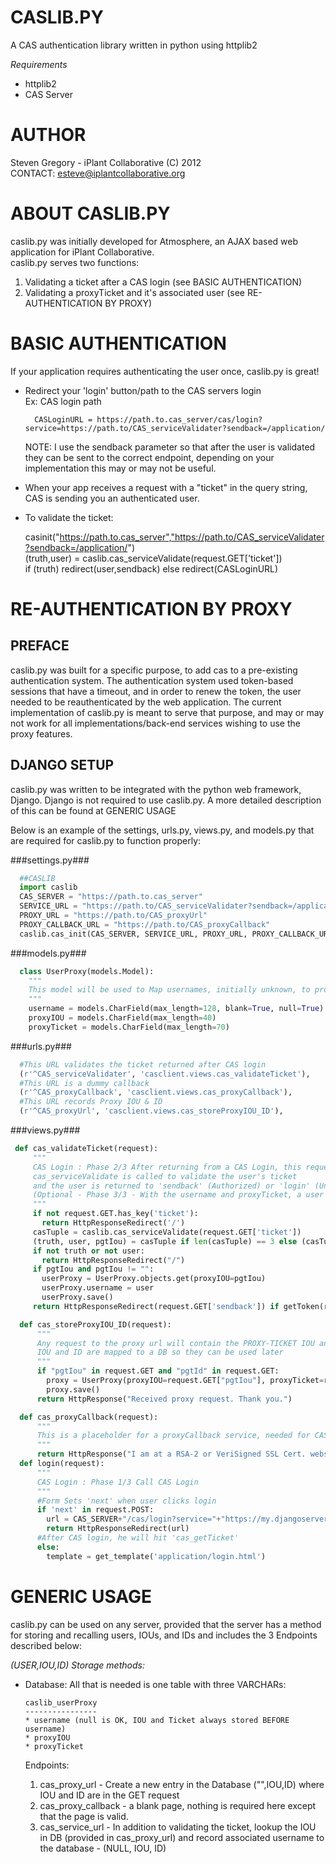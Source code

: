 CASLIB.PY
=========

A CAS authentication library written in python using httplib2  

_Requirements_
- httplib2
- CAS Server

AUTHOR
======
Steven Gregory - iPlant Collaborative (C) 2012  
CONTACT: esteve@iplantcollaborative.org  


ABOUT CASLIB.PY
=================
caslib.py was initially developed for Atmosphere, an AJAX based web application for iPlant Collaborative.  
caslib.py serves two functions:
1. Validating a ticket after a CAS login (see BASIC AUTHENTICATION)
2. Validating a proxyTicket and it's associated user (see RE-AUTHENTICATION BY PROXY)

BASIC AUTHENTICATION
====================
If your application requires authenticating the user once, caslib.py is great!

- Redirect your 'login' button/path to the CAS servers login  
  Ex: CAS login path  

        CASLoginURL = https://path.to.cas_server/cas/login?service=https://path.to/CAS_serviceValidater?sendback=/application/  

  NOTE: I use the sendback parameter so that after the user is validated they can be sent to the correct endpoint, depending on your implementation this may or may not be useful.
- When your app receives a request with a "ticket" in the query string, CAS is sending you an authenticated user.
- To validate the ticket:

	casinit("https://path.to.cas_server","https://path.to/CAS_serviceValidater?sendback=/application/")  
      	(truth,user) = caslib.cas_serviceValidate(request.GET['ticket'])  
      	if (truth) redirect(user,sendback) else redirect(CASLoginURL)  

RE-AUTHENTICATION BY PROXY
==========================

PREFACE
-------
caslib.py was built for a specific purpose, to add cas to a pre-existing authentication system. The authentication system used token-based sessions that have a timeout, and in order to renew the token, the user needed to be reauthenticated by the web application.
The current implementation of caslib.py is meant to serve that purpose, and may or may not work for all implementations/back-end services wishing to use the proxy features.


DJANGO SETUP
------------

caslib.py was written to be integrated with the python web framework, Django. Django is not required to use caslib.py. A more detailed description of this can be found at GENERIC USAGE

Below is an example of the settings, urls.py, views.py, and models.py that are required for caslib.py to function properly:

###settings.py###
  ```python
    ##CASLIB
    import caslib
    CAS_SERVER = "https://path.to.cas_server"
    SERVICE_URL = "https://path.to/CAS_serviceValidater?sendback=/application/"
    PROXY_URL = "https://path.to/CAS_proxyUrl"
    PROXY_CALLBACK_URL = "https://path.to/CAS_proxyCallback"
    caslib.cas_init(CAS_SERVER, SERVICE_URL, PROXY_URL, PROXY_CALLBACK_URL)
  ```

###models.py###
  ```python
    class UserProxy(models.Model):
      """
      This model will be used to Map usernames, initially unknown, to proxy IOU ID ticket pairs
      """
      username = models.CharField(max_length=128, blank=True, null=True)
      proxyIOU = models.CharField(max_length=40)
      proxyTicket = models.CharField(max_length=70)
  ```

###urls.py###
  ```python
    #This URL validates the ticket returned after CAS login
    (r'^CAS_serviceValidater', 'casclient.views.cas_validateTicket'),
    #This URL is a dummy callback
    (r'^CAS_proxyCallback', 'casclient.views.cas_proxyCallback'),
    #This URL records Proxy IOU & ID
    (r'^CAS_proxyUrl', 'casclient.views.cas_storeProxyIOU_ID'),
  ```

###views.py###
  ```python
   def cas_validateTicket(request):
       """
       CAS Login : Phase 2/3 After returning from a CAS Login, this request will contain a ticket
       cas_serviceValidate is called to validate the user's ticket
       and the user is returned to 'sendback' (Authorized) or 'login' (Unauthorized) screen
       (Optional - Phase 3/3 - With the username and proxyTicket, a user can be re-authorized.)
       """
       if not request.GET.has_key('ticket'):
         return HttpResponseRedirect('/')
       casTuple = caslib.cas_serviceValidate(request.GET['ticket'])
       (truth, user, pgtIou) = casTuple if len(casTuple) == 3 else (casTuple[0], casTuple[1],"")
       if not truth or not user:
         return HttpResponseRedirect("/")
       if pgtIou and pgtIou != "":
         userProxy = UserProxy.objects.get(proxyIOU=pgtIou)
         userProxy.username = user
         userProxy.save()
       return HttpResponseRedirect(request.GET['sendback']) if getToken(request,request.META['HTTP_X_AUTH_USER'],None) else HttpResponseRedirect("/")

    def cas_storeProxyIOU_ID(request):
        """
        Any request to the proxy url will contain the PROXY-TICKET IOU and ID
        IOU and ID are mapped to a DB so they can be used later
        """
        if "pgtIou" in request.GET and "pgtId" in request.GET:
          proxy = UserProxy(proxyIOU=request.GET["pgtIou"], proxyTicket=request.GET["pgtId"])
          proxy.save()
        return HttpResponse("Received proxy request. Thank you.")

    def cas_proxyCallback(request):
        """
        This is a placeholder for a proxyCallback service, needed for CAS authentication
        """
        return HttpResponse("I am at a RSA-2 or VeriSigned SSL Cert. website, and therefore a valid proxy.")
    def login(request):
        """
        CAS Login : Phase 1/3 Call CAS Login
        """
        #Form Sets 'next' when user clicks login 
        if 'next' in request.POST:
          url = CAS_SERVER+"/cas/login?service="+"https://my.djangoserver.org/CAS_serviceValidater?sendback=/application/"
          return HttpResponseRedirect(url)
        #After CAS login, he will hit 'cas_getTicket'
        else:
          template = get_template('application/login.html')
  ```

GENERIC USAGE
=============
caslib.py can be used on any server, provided that the server has a method for storing and recalling users, IOUs, and IDs and includes the 3 Endpoints described below:

_(USER,IOU,ID) Storage methods:_  
- Database:
  All that is needed is one table with three VARCHARs:  

      caslib_userProxy  
      ----------------  
      * username (null is OK, IOU and Ticket always stored BEFORE username)  
      * proxyIOU  
      * proxyTicket  


  Endpoints:  
  1. cas_proxy_url - Create a new entry in the Database ("",IOU,ID) where IOU and ID are in the GET request  
  2. cas_proxy_callback - a blank page, nothing is required here except that the page is valid.  
  3. cas_service_url - In addition to validating the ticket, lookup the IOU in DB (provided in cas_proxy_url) and record associated username to the database - (NULL, IOU, ID)  
